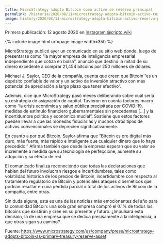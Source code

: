 ```yaml
---
title: MicroStrategy adopta Bitcoin como activo de reserva principal
permalink: /historia/2020/08/11/microstrategy-adopta-bitcoin-activo-reserva-principal
image: history/2020/08/11-microstrategy-adopta-bitcoin-activo-reserva-principal.png
---
```


Primera publicación: 12 agosto 2020 en [Instagram @cripto.wiki](https://www.instagram.com/p/CDz8PxThzfz/)

{% include image.html url=page.image width=350 %}

MicroStrategy publicó ayer un comunicado en su sitio web donde, luego de presentarse como “la mayor empresa de inteligencia empresarial independiente que cotiza en bolsa”, anunció que destinó la mitad de su dinero excedente a comprar 21,454 bitcoins por 250 millones de dólares.

Michael J. Saylor, CEO de la compañía, cuenta que creen que Bitcoin “es un depósito confiable de valor y un activo de inversión atractivo con más potencial de apreciación a largo plazo que tener efectivo”.

Además, dice que MicroStrategy pasó meses deliberando sobre cuál sería su estrategia de asignación de capital. Tuvieron en cuenta factores macro como “la crisis económica y salud pública precipitada por COVID-19, medidas de estímulo financiero gubernamentales sin precedentes […] y la incertidumbre política y económica mudial”. Sostiene que estos factores pueden llevar a que las monedas fiduciarias y muchos otros tipos de activos convencionales se deprecien significativamente.

En cuanto a por qué Bitcoin, Saylor afirma que “Bitcoin es oro digital más duro, más fuerte, más rápido e inteligente que cualquier dinero que lo haya precedido.” Afirma también que desde la empresa esperan que su valor se incremente a medida que su tecnología se perfeccione, aumente su adopción y su efecto de red.

El comunicado finaliza reconociendo que todas las declaraciones que hablan del futuro involucran riesgos e incertidumbres, tales como volatilidad histórica de los precios de Bitcoin, incertidumbre con respecto al tratamiento regulatorio de Bitcoin y potenciales ataques cibernéticos que podrían resultar en una pérdida parcial o total de los activos de Bitcoin de la compañia, entre otras.

Sin duda alguna, esta es una de las noticias más emocionantes del año para la comunidad Bitcoin: una sola gran empresa compró el 0.1% de todos los bitcoins que existirán y cree en su presente y futuro. ¿Impulsará esta decisión, la de una empresa que se dedica precisamente a la inteligencia, a que otras sigan su camino?

Fuente: https://www.microstrategy.com/us/company/press/microstrategy-adopts-bitcoin-as-primary-treasury-reserve-asset